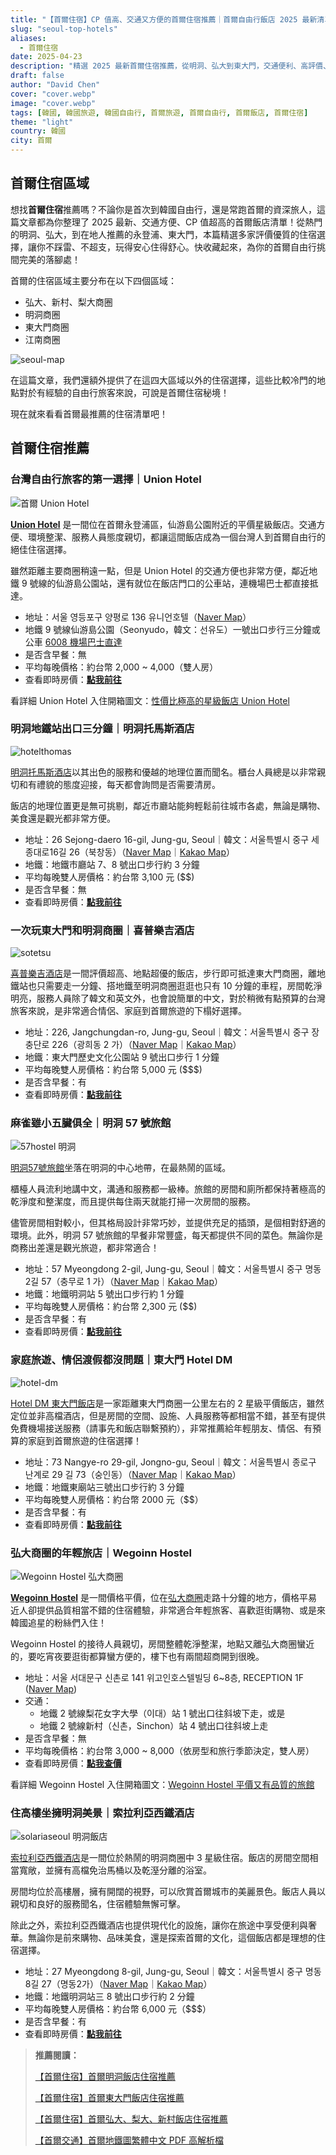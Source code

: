```yaml
---
title: "【首爾住宿】CP 值高、交通又方便的首爾住宿推薦｜首爾自由行飯店 2025 最新清單"
slug: "seoul-top-hotels"
aliases:
  - 首爾住宿
date: 2025-04-23
description: "精選 2025 最新首爾住宿推薦，從明洞、弘大到東大門，交通便利、高評價、價格透明，幫你找到最適合的自由行飯店。首爾住宿攻略一次看懂！"
draft: false
author: "David Chen"
cover: "cover.webp"
image: "cover.webp"
tags: [韓國, 韓國旅遊, 韓國自由行, 首爾旅遊, 首爾自由行, 首爾飯店, 首爾住宿]
theme: "light"
country: 韓國
city: 首爾
---
```


## 首爾住宿區域

想找**首爾住宿**推薦嗎？不論你是首次到韓國自由行，還是常跑首爾的資深旅人，這篇文章都為你整理了 2025 最新、交通方便、CP 值超高的首爾飯店清單！從熱門的明洞、弘大，到在地人推薦的永登浦、東大門，本篇精選多家評價優質的住宿選擇，讓你不踩雷、不超支，玩得安心住得舒心。快收藏起來，為你的首爾自由行挑間完美的落腳處！

首爾的住宿區域主要分布在以下四個區域：
- 弘大、新村、梨大商圈
- 明洞商圈
- 東大門商圈
- 江南商圈

![seoul-map](seoul-map.webp)

在這篇文章，我們還額外提供了在這四大區域以外的住宿選擇，這些比較冷門的地點對於有經驗的自由行旅客來說，可說是首爾住宿秘境！

現在就來看看首爾最推薦的住宿清單吧！

## 首爾住宿推薦

### 台灣自由行旅客的第一選擇｜Union Hotel

![首爾 Union Hotel](IMG_9060.webp)

[**Union Hotel**](https://www.booking.com/hotel/kr/union-yeongdeungpo-gu.xt.html?aid=7956794) 是一間位在首爾永登浦區，仙游島公園附近的平價星級飯店。交通方便、環境整潔、服務人員態度親切，都讓這間飯店成為一個台灣人到首爾自由行的絕佳住宿選擇。

雖然距離主要商圈稍遠一點，但是 Union Hotel 的交通方便也非常方便，鄰近地鐵 9 號線的仙游島公園站，還有就位在飯店門口的公車站，連機場巴士都直接抵達。

- 地址：서울 영등포구 양평로 136 유니언호텔（[Naver Map](https://naver.me/IMyGA57c)）
- 地鐵 9 號線仙游島公園（Seonyudo，韓文：선유도）一號出口步行三分鐘或公車 [6008 機場巴士直達](https://naver.me/G4WYxb5W)
- 是否含早餐：無
- 平均每晚價格：約台幣 2,000 ~ 4,000（雙人房）
- 查看即時房價：[**點我前往**](https://www.booking.com/hotel/kr/union-yeongdeungpo-gu.xt.html?aid=7956794)

看詳細 Union Hotel 入住開箱圖文：[性價比極高的星級飯店 Union Hotel](/posts/首爾自由行住宿-union-hotel/)

### 明洞地鐵站出口三分鐘｜明洞托馬斯酒店

![hotelthomas](hotelthomas.webp)

[明洞托馬斯酒店](https://www.booking.com/hotel/kr/thomas-myeongdong.xt.html?aid=7956794&no_rooms=1&group_adults=2)以其出色的服務和優越的地理位置而聞名。櫃台人員總是以非常親切和有禮貌的態度迎接，每天都會詢問是否需要清房。

飯店的地理位置更是無可挑剔，鄰近市廳站能夠輕鬆前往城市各處，無論是購物、美食還是觀光都非常方便。

- 地址：26 Sejong-daero 16-gil, Jung-gu, Seoul｜韓文：서울특별시 중구 세종대로16길 26（북창동）（[Naver Map](https://naver.me/GmFzoetT)｜[Kakao Map](https://kko.to/FXzfctHDRc)）
- 地鐵：地鐵市廳站 7、8 號出口步行約 3 分鐘
- 平均每晚雙人房價格：約台幣 3,100 元 ($$)
- 是否含早餐：無
- 查看即時房價：[**點我前往**](https://www.booking.com/hotel/kr/thomas-myeongdong.xt.html?aid=7956794&no_rooms=1&group_adults=2)

### 一次玩東大門和明洞商圈｜喜普樂吉酒店

![sotetsu](sotetsu.webp)

[喜普樂吉酒店](https://www.booking.com/hotel/kr/ky-heritage-dongdaemun.zh-tw.html?aid=7956794&no_rooms=1&group_adults=2)是一間評價超高、地點超優的飯店，步行即可抵達東大門商圈，離地鐵站也只需要走一分鐘、搭地鐵至明洞商圈逛逛也只有 10 分鐘的車程，房間乾淨明亮，服務人員除了韓文和英文外，也會說簡單的中文，對於稍微有點預算的台灣旅客來說，是非常適合情侶、家庭到首爾旅遊的下榻好選擇。

- 地址：226, Jangchungdan-ro, Jung-gu, Seoul｜韓文：서울특별시 중구 장충단로 226（광희동 2 가）（[Naver Map](https://naver.me/5HSiZC3F)｜[Kakao Map](https://kko.to/R9xMRFa_02)）
- 地鐵：東大門歷史文化公園站 9 號出口步行 1 分鐘
- 平均每晚雙人房價格：約台幣 5,000 元 ($$$)
- 是否含早餐：有
- 查看即時房價：[**點我前往**](https://www.booking.com/hotel/kr/ky-heritage-dongdaemun.zh-tw.html?aid=7956794&no_rooms=1&group_adults=2)

### 麻雀雖小五臟俱全｜明洞 57 號旅館

![57hostel 明洞](57hostel.webp)

[明洞57號旅館](https://www.booking.com/hotel/kr/philstay-myeongdong-station-seoul1.xt.html?aid=7956794&no_rooms=1&group_adults=2)坐落在明洞的中心地帶，在最熱鬧的區域。

櫃檯人員流利地講中文，溝通和服務都一級棒。旅館的房間和廁所都保持著極高的乾淨度和整潔度，而且提供每住兩天就能打掃一次房間的服務。

儘管房間相對較小，但其格局設計非常巧妙，並提供充足的插頭，是個相對舒適的環境。此外，明洞 57 號旅館的早餐非常豐盛，每天都提供不同的菜色。無論你是商務出差還是觀光旅遊，都非常適合！

- 地址：57 Myeongdong 2-gil, Jung-gu, Seoul｜韓文：서울특별시 중구 명동2길 57（충무로 1 가）（[Naver Map](https://naver.me/x50mvme9)｜[Kakao Map](https://kko.to/gKgWrNEcWV)）
- 地鐵：地鐵明洞站 5 號出口步行約 1 分鐘
- 平均每晚雙人房價格：約台幣 2,300 元 ($$)
- 是否含早餐：有
- 查看即時房價：[**點我前往**](https://www.booking.com/hotel/kr/philstay-myeongdong-station-seoul1.xt.html?aid=7956794&no_rooms=1&group_adults=2)

### 家庭旅遊、情侶渡假都沒問題｜東大門 Hotel DM

![hotel-dm](hotel-dm.webp)

[Hotel DM 東大門飯店](https://www.booking.com/hotel/kr/dm-seoul.zh-tw.html?aid=7956794&no_rooms=1&group_adults=2)是一家距離東大門商圈一公里左右的 2 星級平價飯店，雖然定位並非高檔酒店，但是房間的空間、設施、人員服務等都相當不錯，甚至有提供免費機場接送服務（請事先和飯店聯繫預約），非常推薦給年輕朋友、情侶、有預算的家庭到首爾旅遊的住宿選擇！

- 地址：73 Nangye-ro 29-gil, Jongno-gu, Seoul｜韓文：서울특별시 종로구 난계로 29 길 73（숭인동）（[Naver Map](https://naver.me/G0f05W8l)｜[Kakao Map](https://kko.to/LYse_1xLKl)）
- 地鐵：地鐵東廟站三號出口步行約 3 分鐘
- 平均每晚雙人房價格：約台幣 2000 元（$$）
- 是否含早餐：有
- 查看即時房價：[**點我前往**](https://www.booking.com/hotel/kr/dm-seoul.zh-tw.html?aid=7956794&no_rooms=1&group_adults=2)

### 弘大商圈的年輕旅店｜Wegoinn Hostel

![Wegoinn Hostel 弘大商圈](room-1.webp)

[**Wegoinn Hostel**](https://www.booking.com/hotel/kr/wegoinn-hostel.xt.html?aid=7956794) 是一間價格平價，位在[弘大商圈](https://exittaiwan.com/posts/弘大商圈梨大商圈新村商圈飯店住宿推薦/)走路十分鐘的地方，價格平易近人卻提供品質相當不錯的住宿體驗，非常適合年輕旅客、喜歡逛街購物、或是來韓國追星的粉絲們入住！

Wegoinn Hostel 的接待人員親切，房間整體乾淨整潔，地點又離弘大商圈蠻近的，要吃宵夜要逛街都算蠻方便的，樓下也有兩間超商開到很晚。

- 地址：서울 서대문구 신촌로 141 위고인호스텔빌딩 6~8층, RECEPTION 1F ([Naver Map](https://map.naver.com/p/entry/place/1242893814?placePath=%2Fhome))
- 交通：
  - 地鐵 2 號線梨花女字大學（이대）站 1 號出口往斜坡下走，或是
  - 地鐵 2 號線新村（신촌，Sinchon）站 4 號出口往斜坡上走
- 是否含早餐：無
- 平均每晚價格：約台幣 3,000 ~ 8,000（依房型和旅行季節決定，雙人房）
- 查看即時房價：[**點我查價**](https://www.booking.com/hotel/kr/wegoinn-hostel.xt.html?aid=7956794)

看詳細 Wegoinn Hostel 入住開箱圖文：[Wegoinn Hostel 平價又有品質的旅館](/posts/首爾自由行住宿-wegoinn-hostel/)

### 住高樓坐擁明洞美景｜索拉利亞西鐵酒店

![solariaseoul 明洞飯店](solariaseoul.webp)

[索拉利亞西鐵酒店](https://www.booking.com/hotel/kr/solaria-nishitetsu-seoul.xt.html?aid=7956794&no_rooms=1&group_adults=2)是一間位於熱鬧的明洞商圈中 3 星級住宿。飯店的房間空間相當寬敞，並擁有高檔免治馬桶以及乾溼分離的浴室。

房間均位於高樓層，擁有開闊的視野，可以欣賞首爾城市的美麗景色。飯店人員以親切和良好的服務聞名，住宿體驗無懈可擊。

除此之外，索拉利亞西鐵酒店也提供現代化的設施，讓你在旅途中享受便利與奢華。無論你是前來購物、品味美食，還是探索首爾的文化，這個飯店都是理想的住宿選擇。

- 地址：27 Myeongdong 8-gil, Jung-gu, Seoul｜韓文：서울특별시 중구 명동8길 27（명동2가）（[Naver Map](https://naver.me/57wVlxLD)｜[Kakao Map](https://kko.to/Hws1lFgdB3)）
- 地鐵：地鐵明洞站三 8 號出口步行約 2 分鐘
- 平均每晚雙人房價格：約台幣 6,000 元（$$$）
- 是否含早餐：有
- 查看即時房價：[**點我前往**](https://www.booking.com/hotel/kr/solaria-nishitetsu-seoul.xt.html?aid=7956794&no_rooms=1&group_adults=2)

> **推薦閱讀：**
>
> [【首爾住宿】首爾明洞飯店住宿推薦](/posts/首爾明洞飯店住宿推薦/)
>
> [【首爾住宿】首爾東大門飯店住宿推薦](/posts/首爾東大門飯店住宿推薦/)
>
> [【首爾住宿】首爾弘大、梨大、新村飯店住宿推薦](/posts/弘大商圈梨大商圈新村商圈飯店住宿推薦/)
>
> [【首爾交通】首爾地鐵圖繁體中文 PDF 高解析檔](/posts/首爾地鐵圖繁體中文高解析檔下載/)